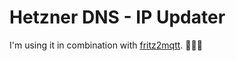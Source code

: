 # Hetzner DNS - IP Updater

I'm using it in combination with [fritz2mqtt](https://github.com/twfce/fritz2mqtt). 🤷🏽‍♂️

